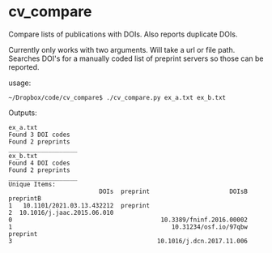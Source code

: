 # cv_compare

Compare lists of publications with DOIs. Also reports duplicate DOIs.

Currently only works with two arguments. Will take a url or file path. Searches DOI's for a manually coded list of preprint servers so those can be reported.

usage:

```
~/Dropbox/code/cv_compare$ ./cv_compare.py ex_a.txt ex_b.txt

```
Outputs:

```
ex_a.txt
Found 3 DOI codes
Found 2 preprints
___________________
ex_b.txt
Found 4 DOI codes
Found 2 preprints
___________________
Unique Items:
                         DOIs  preprint                      DOIsB preprintB
1   10.1101/2021.03.13.432212  preprint
2  10.1016/j.jaac.2015.06.010
0                                         10.3389/fninf.2016.00002
1                                            10.31234/osf.io/97qbw  preprint
3                                        10.1016/j.dcn.2017.11.006
```

